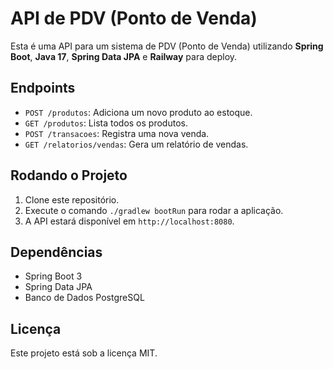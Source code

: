 # API de PDV (Ponto de Venda)

Esta é uma API para um sistema de PDV (Ponto de Venda) utilizando **Spring Boot**, **Java 17**, **Spring Data JPA** e **Railway** para deploy.

## Endpoints

- `POST /produtos`: Adiciona um novo produto ao estoque.
- `GET /produtos`: Lista todos os produtos.
- `POST /transacoes`: Registra uma nova venda.
- `GET /relatorios/vendas`: Gera um relatório de vendas.

## Rodando o Projeto

1. Clone este repositório.
2. Execute o comando `./gradlew bootRun` para rodar a aplicação.
3. A API estará disponível em `http://localhost:8080`.

## Dependências

- Spring Boot 3
- Spring Data JPA
- Banco de Dados PostgreSQL

## Licença

Este projeto está sob a licença MIT.
